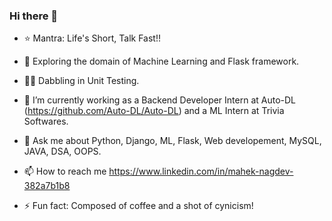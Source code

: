 ### Hi there 👋



- ⭐ Mantra: Life's Short, Talk Fast!! 

- 🔭 Exploring the domain of Machine Learning and Flask framework.

- 🙇‍♀️ Dabbling in Unit Testing.
 
- 🌱 I’m currently working as a Backend Developer Intern at Auto-DL (https://github.com/Auto-DL/Auto-DL) and a ML Intern at Trivia Softwares.
 
- 💬 Ask me about Python, Django, ML, Flask, Web developement, MySQL, JAVA, DSA, OOPS.
 
- 📫 How to reach me https://www.linkedin.com/in/mahek-nagdev-382a7b1b8 

- ⚡ Fun fact: Composed of coffee and a shot of cynicism!

